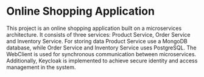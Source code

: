 # Online Shopping Application
This project is an online shopping application built on a microservices architecture. It consists of three services: Product Service, Order Service and Inventory Service. For storing data Product Service use a MongoDB database, while Order Service and Inventory Service uses PostgreSQL. The WebClient is used for synchronous communication between microservices. Additionally, Keycloak is implemented to achieve secure identity and access management in the system.
